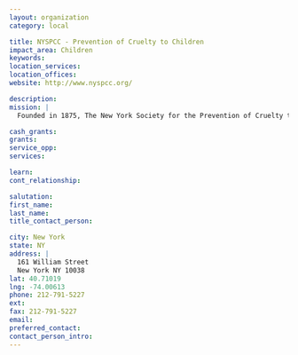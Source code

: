 ```yaml
---
layout: organization
category: local

title: NYSPCC - Prevention of Cruelty to Children
impact_area: Children
keywords: 
location_services: 
location_offices: 
website: http://www.nyspcc.org/

description: 
mission: |
  Founded in 1875, The New York Society for the Prevention of Cruelty to Children (NYSPCC) is the first child protective agency in the world. Throughout its 131 year history, the NYSPCC has sought, through the development of new and innovative programs, to meet the urgent needs of New York City’s most vulnerable children. It is with this same spirit of innovation, concern and compassion that the NYSPCC continually strives to fulfill its mission of protecting children and strengthening families through mental health, legal and educational services. 

cash_grants: 
grants: 
service_opp: 
services: 

learn: 
cont_relationship: 

salutation: 
first_name: 
last_name: 
title_contact_person: 

city: New York
state: NY
address: |
  161 William Street     
  New York NY 10038
lat: 40.71019
lng: -74.00613
phone: 212-791-5227
ext: 
fax: 212-791-5227
email: 
preferred_contact: 
contact_person_intro: 
---
```

